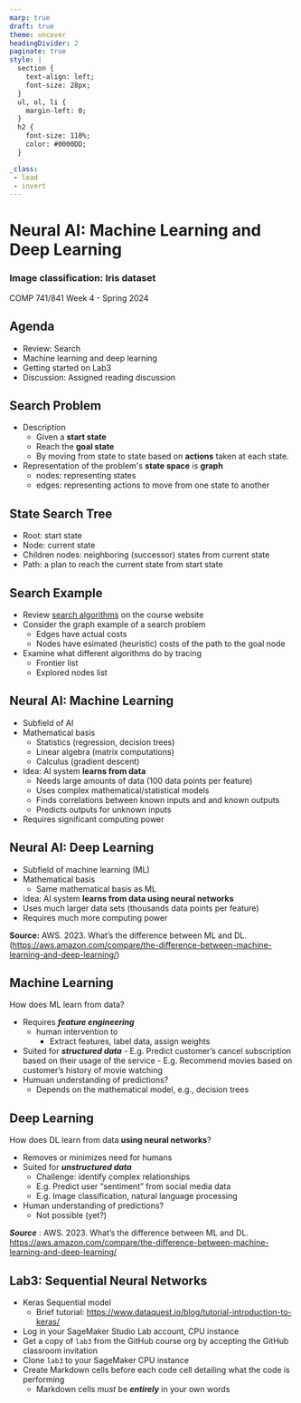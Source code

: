 ```yaml
---
marp: true
draft: true
theme: uncover
headingDivider: 2
paginate: true
style: |
  section {
    text-align: left;
    font-size: 28px;
  }
  ul, ol, li {
    margin-left: 0;
  }
  h2 {
    font-size: 110%;
    color: #0000DD;
  }

_class:
 - lead
 - invert
---
```


# Neural AI: Machine Learning and Deep Learning
### Image classification: Iris dataset
COMP 741/841 Week 4​ - Spring 2024


## Agenda
- Review: Search
- Machine learning and deep learning
- Getting started on Lab3
- Discussion: Assigned reading discussion

## Search Problem
- Description
    - Given a **start state**
    - Reach the  **goal state**
    - By moving from state to state based on **actions** taken at each state.
- Representation of the problem's **state space** is **graph**
    - nodes: representing states
    - edges: representing actions to move from one state to another

## State Search Tree
- Root: start state
- Node: current state
- Children nodes: neighboring (successor) states from current state
- Path: a plan to reach the current state from start state

## Search Example 
- Review [search algorithms](https://practical-artificial-intelligence-841.github.io/website/ai-topics/search-resources/index.html#search-example) on the course website
- Consider the graph example of a search problem
    - Edges have actual costs
    - Nodes have esimated (heuristic) costs of the path to the goal node
- Examine what different algorithms do by tracing
    - Frontier list
    - Explored nodes list


## Neural AI: Machine Learning
* Subfield of AI
* Mathematical basis
    * Statistics (regression, decision trees)
    * Linear algebra (matrix computations)
    * Calculus (gradient descent)
* Idea: AI system **learns from data**
    * Needs large amounts of data (100 data points per feature)
    * Uses complex mathematical/statistical models
    * Finds correlations between known inputs and and known outputs
    * Predicts outputs for unknown inputs
* Requires significant computing power

## Neural AI: Deep Learning
* Subfield of machine learning (ML)
* Mathematical basis
    * Same mathematical basis as ML
* Idea: AI system **learns from data using neural networks**
*   Uses much larger data sets (thousands data points per feature)
* Requires much more computing power

**Source:** AWS. 2023. What’s the difference between ML and DL.(https://aws.amazon.com/compare/the-difference-between-machine-learning-and-deep-learning/)

## Machine Learning 
How does ML learn from data?
- Requires **_feature engineering_**
    - human intervention to
        - Extract features, label data, assign weights
- Suited for **_structured data_**
       - E.g. Predict customer’s cancel subscription based on their usage of the service
       - E.g. Recommend movies based on customer’s history of movie watching
- Humuan understanding of predictions? 
    - Depends on the mathematical model, e.g., decision trees

## Deep Learning
How does DL learn from data **using neural networks**?
- Removes or minimizes need for humans
- Suited for **_unstructured data_**
    - Challenge: identify complex relationships
    - E.g. Predict user “sentiment” from social media data
    - E.g. Image classification, natural language processing
- Human understanding of predictions?
    - Not possible (yet?)

**_Source_** : AWS. 2023. What’s the difference between ML and DL. https://aws.amazon.com/compare/the-difference-between-machine-learning-and-deep-learning/

## Lab3: Sequential Neural Networks
- Keras Sequential model
    - Brief tutorial: https://www.dataquest.io/blog/tutorial-introduction-to-keras/ 
- Log in your SageMaker Studio Lab account, CPU instance
- Get a copy of `lab3` from the GitHub course org by accepting the GitHub classroom invitation
- Clone `lab3` to your SageMaker CPU instance
- Create Markdown cells before each code cell detailing what the code is performing
    - Markdown cells _must_ be **_entirely_** in your own words
